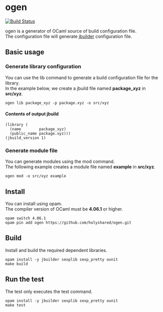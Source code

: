 # ogen

[![Build Status](https://travis-ci.org/holyshared/ogen.svg?branch=master)](https://travis-ci.org/holyshared/ogen)

ogen is a generator of OCaml source of build configuration file.    
The configuration file will generate [jbuilder](https://github.com/janestreet/jbuilder) configuration file.


## Basic usage

### Generate library configuration

You can use the lib command to generate a build configuration file for the library.  
In the example below, we create a jbuild file named **package_xyz** in **src/xyz**.

```shell
ogen lib package_xyz -p package.xyz -o src/xyz
```

#### Contents of output jbuild

```sexp
(library (
  (name        package_xyz)
  (public_name package.xyz)))
(jbuild_version 1)
```

### Generate module file

You can generate modules using the mod command.  
The following example creates a module file named **example** in **src/xyz**.  

```shell
ogen mod -o src/xyz example
```

## Install

You can install using opam.  
The compiler version of OCaml must be **4.06.1** or higher.

```shell
opam switch 4.06.1
opam pin add ogen https://github.com/holyshared/ogen.git
```

## Build

Install and build the required dependent libraries.  

```shell
opam install -y jbuilder sexplib sexp_pretty ounit
make build
```

## Run the test

The test only executes the test command.

```shell
opam install -y jbuilder sexplib sexp_pretty ounit
make test
```
